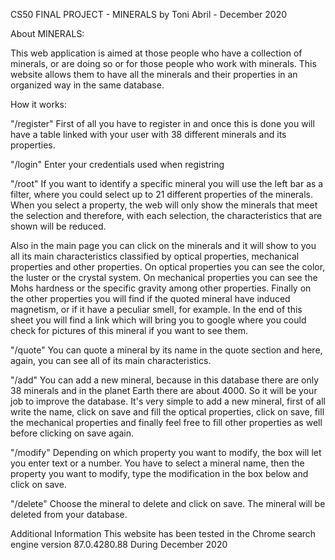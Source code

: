 CS50 FINAL PROJECT - MINERALS by Toni Abril - December 2020


About MINERALS:

This web application is aimed at those people who have a collection of minerals,
or are doing so or for those people who work with minerals.
This website allows them to have all the minerals and their properties
in an organized way in the same database.


How it works:

"/register"
First of all you have to register in and once this is done you will have a table
linked with your user with 38 different minerals and its properties.

"/login"
Enter your credentials used when registring

"/root"
If you want to identify a specific mineral you will use the left bar as a filter,
where you could select up to 21 different properties of the minerals.
When you select a property, the web will only show the minerals that meet the selection and therefore,
with each selection, the characteristics that are shown will be reduced.

Also in the main page you can click on the minerals and it will show to you all its main
characteristics classified by optical properties, mechanical properties and other properties.
On optical properties you can see the color, the luster or the crystal system.
On mechanical properties you can see the Mohs hardness or the specific gravity among other properties.
Finally on the other properties you will find if the quoted mineral have induced magnetism,
or if it have a peculiar smell, for example. In the end of this sheet you will find a link
which will bring you to google where you could check for pictures of this mineral if you want to see them.

"/quote"
You can quote a mineral by its name in the quote section
and here, again, you can see all of its main characteristics.

"/add"
You can add a new mineral, because in this database there are only 38 minerals and in the planet Earth there are about 4000.
So it will be your job to improve the database.
It's very simple to add a new mineral, first of all write the name, click on save and fill the optical properties,
click on save, fill the mechanical properties and finally feel free to fill other properties as well before
clicking on save again.

"/modify"
Depending on which property you want to modify, the box will let you enter text or a number.
You have to select a mineral name, then the property you want to modify, type the modification
in the box below and click on save.

"/delete"
Choose the mineral to delete and click on save. The mineral will be deleted from your database.


Additional Information
This website has been tested in the Chrome search engine version 87.0.4280.88
During December 2020


